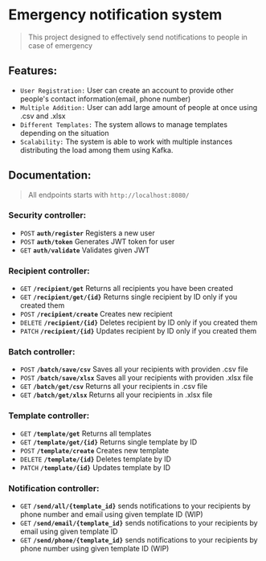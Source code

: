 # Emergency notification system

>This project designed to effectively send notifications to people in case of emergency

## Features:
- `User Registration:` User can create an account to provide other people's contact information(email, phone number)  
- `Multiple Addition:` User can add large amount of people at once using .csv and .xlsx  
- `Different Templates:` The system allows to manage templates depending on the situation  
- `Scalability:` The system is able to work with multiple instances distributing the load among them using Kafka.

## Documentation:
>All endpoints starts with `http://localhost:8080/`
>
### Security controller:
- `POST` **`auth/register`** Registers a new user
- `POST` **`auth/token`** Generates JWT token for user
- `GET` **`auth/validate`** Validates given JWT

### Recipient controller:
- `GET` **`/recipient/get`** Returns all recipients you have been created
- `GET` **`/recipient/get/{id}`** Returns single recipient by ID only if you created them
- `POST` **`/recipient/create`** Creates new recipient
- `DELETE` **`/recipient/{id}`** Deletes recipient by ID only if you created them
- `PATCH` **`/recipient/{id}`** Updates recipient by ID only if you created them

### Batch controller:
- `POST` **`/batch/save/csv`** Saves all your recipients with providen .csv file
- `POST` **`/batch/save/xlsx`** Saves all your recipients with providen .xlsx file
- `GET` **`/batch/get/csv`** Returns all your recipients in .csv file
- `GET` **`/batch/get/xlsx`** Returns all your recipients in .xlsx file

### Template controller:
- `GET` **`/template/get`** Returns all templates
- `GET` **`/template/get/{id}`** Returns single template by ID
- `POST` **`/template/create`** Creates new template
- `DELETE` **`/template/{id}`** Deletes template by ID
- `PATCH` **`/template/{id}`** Updates template by ID

### Notification controller:
 - `GET` **`/send/all/{template_id}`** sends notifications to your recipients by phone number and email using given template ID (WIP)
 - `GET` **`/send/email/{template_id}`** sends notifications to your recipients by email using given template ID
 - `GET` **`/send/phone/{template_id}`** sends notifications to your recipients by phone number using given template ID (WIP)


